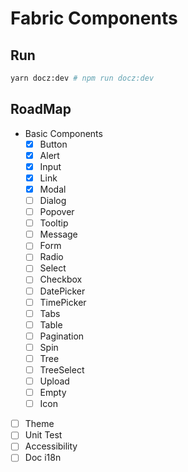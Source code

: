 # Fabric Components

## Run

```sh
yarn docz:dev # npm run docz:dev
```

## RoadMap
- Basic Components
  - [x] Button
  - [x] Alert
  - [x] Input
  - [x] Link
  - [x] Modal
  - [ ] Dialog
  - [ ] Popover
  - [ ] Tooltip
  - [ ] Message
  - [ ] Form
  - [ ] Radio
  - [ ] Select
  - [ ] Checkbox
  - [ ] DatePicker
  - [ ] TimePicker
  - [ ] Tabs
  - [ ] Table
  - [ ] Pagination
  - [ ] Spin
  - [ ] Tree
  - [ ] TreeSelect
  - [ ] Upload
  - [ ] Empty
  - [ ] Icon
- [ ] Theme
- [ ] Unit Test
- [ ] Accessibility
- [ ] Doc i18n